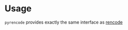 # Usage

`pyrencode` provides exactly the same interface as
[rencode](https://github.com/aresch/rencode)
